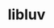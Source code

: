 ---
title: "libluv"
layout: cache
categories: [package, develop]
meta: {"versions": ["1.48.0-2"], "compilers": ["apple-clang@=15.0.0", "gcc@=10.2.1", "gcc@=7.5.0"], "oss": ["centos7", "ubuntu18.04", "ventura"], "platforms": ["darwin", "linux"], "targets": ["aarch64", "x86_64_v3"], "stacks": ["developer-tools", "developer-tools-darwin", "developer-tools-manylinux2014", "root"], "num_specs": 6, "num_specs_by_stack": {"root": 6, "developer-tools-darwin": 1, "developer-tools-manylinux2014": 2, "developer-tools": 3}}
spec_details: [{"hash": "mbhepila2362xcsomzpi4l7o2islt44r", "compiler": "apple-clang@=15.0.0", "versions": ["1.48.0-2"], "os": "ventura", "platform": "darwin", "target": "aarch64", "variants": ["build_system=cmake", "build_type=Release", "generator=make", "~ipo"], "stacks": ["root", "developer-tools-darwin"], "size": "-", "tarball": "https://binaries.spack.io/develop/build_cache/darwin-ventura-aarch64/apple-clang-15.0.0/libluv-1.48.0-2/darwin-ventura-aarch64-apple-clang-15.0.0-libluv-1.48.0-2-mbhepila2362xcsomzpi4l7o2islt44r.spack"}, {"hash": "hueokx5no4ejqiijwoxgeyv7et467w3k", "compiler": "gcc@=10.2.1", "versions": ["1.48.0-2"], "os": "centos7", "platform": "linux", "target": "x86_64_v3", "variants": ["build_system=cmake", "build_type=Release", "generator=make", "~ipo"], "stacks": ["developer-tools-manylinux2014", "root"], "size": "-", "tarball": "https://binaries.spack.io/develop/build_cache/linux-centos7-x86_64_v3/gcc-10.2.1/libluv-1.48.0-2/linux-centos7-x86_64_v3-gcc-10.2.1-libluv-1.48.0-2-hueokx5no4ejqiijwoxgeyv7et467w3k.spack"}, {"hash": "jpm75ohnlnt6afzwtxunyvfqkn7szeao", "compiler": "gcc@=10.2.1", "versions": ["1.48.0-2"], "os": "centos7", "platform": "linux", "target": "x86_64_v3", "variants": ["build_system=cmake", "build_type=Release", "generator=make", "~ipo"], "stacks": ["developer-tools-manylinux2014", "root"], "size": "-", "tarball": "https://binaries.spack.io/develop/build_cache/linux-centos7-x86_64_v3/gcc-10.2.1/libluv-1.48.0-2/linux-centos7-x86_64_v3-gcc-10.2.1-libluv-1.48.0-2-jpm75ohnlnt6afzwtxunyvfqkn7szeao.spack"}, {"hash": "jgem6cxtndz5lcrfezqmfbzqwt7ynfd2", "compiler": "gcc@=7.5.0", "versions": ["1.48.0-2"], "os": "ubuntu18.04", "platform": "linux", "target": "x86_64_v3", "variants": ["build_system=cmake", "build_type=Release", "generator=make", "~ipo"], "stacks": ["root", "developer-tools"], "size": "-", "tarball": "https://binaries.spack.io/develop/build_cache/linux-ubuntu18.04-x86_64_v3/gcc-7.5.0/libluv-1.48.0-2/linux-ubuntu18.04-x86_64_v3-gcc-7.5.0-libluv-1.48.0-2-jgem6cxtndz5lcrfezqmfbzqwt7ynfd2.spack"}, {"hash": "kkuxeqpzwupsba5szuwoqnybjm5ocwc2", "compiler": "gcc@=7.5.0", "versions": ["1.48.0-2"], "os": "ubuntu18.04", "platform": "linux", "target": "x86_64_v3", "variants": ["build_system=cmake", "build_type=Release", "generator=make", "~ipo"], "stacks": ["root", "developer-tools"], "size": "-", "tarball": "https://binaries.spack.io/develop/build_cache/linux-ubuntu18.04-x86_64_v3/gcc-7.5.0/libluv-1.48.0-2/linux-ubuntu18.04-x86_64_v3-gcc-7.5.0-libluv-1.48.0-2-kkuxeqpzwupsba5szuwoqnybjm5ocwc2.spack"}, {"hash": "zmul6rii4acdx3wi3ez3xkmrpsc5jeas", "compiler": "gcc@=7.5.0", "versions": ["1.48.0-2"], "os": "ubuntu18.04", "platform": "linux", "target": "x86_64_v3", "variants": ["build_system=cmake", "build_type=Release", "generator=make", "~ipo"], "stacks": ["root", "developer-tools"], "size": "-", "tarball": "https://binaries.spack.io/develop/build_cache/linux-ubuntu18.04-x86_64_v3/gcc-7.5.0/libluv-1.48.0-2/linux-ubuntu18.04-x86_64_v3-gcc-7.5.0-libluv-1.48.0-2-zmul6rii4acdx3wi3ez3xkmrpsc5jeas.spack"}]
---